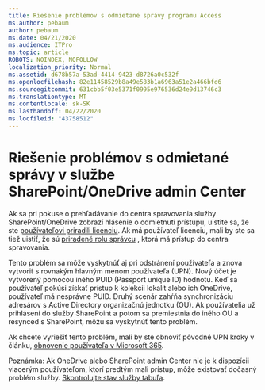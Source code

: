 ```yaml
---
title: Riešenie problémov s odmietané správy programu Access
ms.author: pebaum
author: pebaum
ms.date: 04/21/2020
ms.audience: ITPro
ms.topic: article
ROBOTS: NOINDEX, NOFOLLOW
localization_priority: Normal
ms.assetid: d678b57a-53ad-4414-9423-d8726a0c532f
ms.openlocfilehash: 82e11458529b8a49e583b1a6963a51e2a466bfd6
ms.sourcegitcommit: 631cbb5f03e5371f0995e976536d24e9d13746c3
ms.translationtype: MT
ms.contentlocale: sk-SK
ms.lasthandoff: 04/22/2020
ms.locfileid: "43758512"
---
```

# <a name="troubleshoot-access-denied-messages-in-sharepointonedrive-admin-center"></a>Riešenie problémov s odmietané správy v službe SharePoint/OneDrive admin Center

Ak sa pri pokuse o prehľadávanie do centra spravovania služby SharePoint/OneDrive zobrazí hlásenie o odmietnutí prístupu, uistite sa, že ste [používateľovi priradili licenciu](https://docs.microsoft.com/office365/admin/subscriptions-and-billing/assign-licenses-to-users?view=o365-worldwide&amp;tabs=One). Ak má používateľ licenciu, mali by ste sa tiež uistiť, že sú [priradené rolu správcu](https://docs.microsoft.com/office365/admin/add-users/about-admin-roles?view=o365-worldwide) , ktorá má prístup do centra spravovania.

Tento problém sa môže vyskytnúť aj pri odstránení používateľa a znova vytvoriť s rovnakým hlavným menom používateľa (UPN). Nový účet je vytvorený pomocou iného PUID (Passport unique ID) hodnotu. Keď sa používateľ pokúsi získať prístup k kolekcii lokalít alebo ich OneDrive, používateľ má nesprávne PUID. Druhý scenár zahŕňa synchronizáciu adresárov s Active Directory organizačnú jednotku (OU). Ak používatelia už prihlásení do služby SharePoint a potom sa premiestnia do iného OU a resynced s SharePoint, môžu sa vyskytnúť tento problém.

Ak chcete vyriešiť tento problém, mali by ste obnoviť pôvodné UPN kroky v článku, [obnovenie používateľa v Microsoft 365](https://docs.microsoft.com/office365/admin/add-users/restore-user?view=o365-worldwide).

Poznámka: Ak OneDrive alebo SharePoint admin Center nie je k dispozícii viacerým používateľom, ktorí predtým mali prístup, môže existovať dočasný problém služby.  [Skontrolujte stav služby tabuľa](https://portal.office.com/adminportal/home#/servicehealth).


